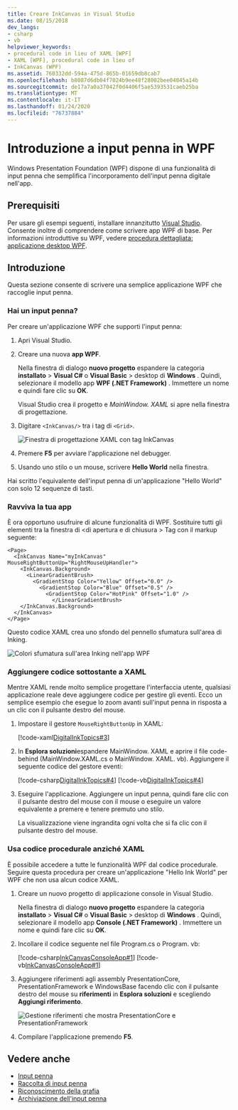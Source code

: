 ```yaml
---
title: Creare InkCanvas in Visual Studio
ms.date: 08/15/2018
dev_langs:
- csharp
- vb
helpviewer_keywords:
- procedural code in lieu of XAML [WPF]
- XAML [WPF], procedural code in lieu of
- InkCanvas (WPF)
ms.assetid: 760332dd-594a-475d-865b-01659db8cab7
ms.openlocfilehash: b8087d6db04f7024b9ee48f28002bee04045a14b
ms.sourcegitcommit: de17a7a0a37042f0d4406f5ae5393531caeb25ba
ms.translationtype: MT
ms.contentlocale: it-IT
ms.lasthandoff: 01/24/2020
ms.locfileid: "76737884"
---
```

# <a name="get-started-with-ink-in-wpf"></a>Introduzione a input penna in WPF

Windows Presentation Foundation (WPF) dispone di una funzionalità di input penna che semplifica l'incorporamento dell'input penna digitale nell'app.

## <a name="prerequisites"></a>Prerequisiti

Per usare gli esempi seguenti, installare innanzitutto [Visual Studio](https://visualstudio.microsoft.com/downloads/?utm_medium=microsoft&utm_source=docs.microsoft.com&utm_campaign=inline+link&utm_content=download+vs2019). Consente inoltre di comprendere come scrivere app WPF di base. Per informazioni introduttive su WPF, vedere [procedura dettagliata: applicazione desktop WPF](../getting-started/walkthrough-my-first-wpf-desktop-application.md).

## <a name="quick-start"></a>Introduzione

Questa sezione consente di scrivere una semplice applicazione WPF che raccoglie input penna.

### <a name="got-ink"></a>Hai un input penna?

Per creare un'applicazione WPF che supporti l'input penna:

1. Apri Visual Studio.

2. Creare una nuova **app WPF**.

   Nella finestra di dialogo **nuovo progetto** espandere la categoria **installato** > **Visual C#**  o **Visual Basic** > desktop di **Windows** . Quindi, selezionare il modello app **WPF (.NET Framework)** . Immettere un nome e quindi fare clic su **OK**.

   Visual Studio crea il progetto e *MainWindow. XAML* si apre nella finestra di progettazione.

3. Digitare `<InkCanvas/>` tra i tag di `<Grid>`.

   ![Finestra di progettazione XAML con tag InkCanvas](./media/getting-started-with-ink/inkcanvas-xaml.png)

4. Premere **F5** per avviare l'applicazione nel debugger.

5. Usando uno stilo o un mouse, scrivere **Hello World** nella finestra.

Hai scritto l'equivalente dell'input penna di un'applicazione "Hello World" con solo 12 sequenze di tasti.

### <a name="spice-up-your-app"></a>Ravviva la tua app

È ora opportuno usufruire di alcune funzionalità di WPF. Sostituire tutti gli elementi tra la finestra di \<di apertura e di chiusura > Tag con il markup seguente:

```xaml
<Page>
  <InkCanvas Name="myInkCanvas" MouseRightButtonUp="RightMouseUpHandler">
    <InkCanvas.Background>
      <LinearGradientBrush>
        <GradientStop Color="Yellow" Offset="0.0" />
          <GradientStop Color="Blue" Offset="0.5" />
            <GradientStop Color="HotPink" Offset="1.0" />
              </LinearGradientBrush>
    </InkCanvas.Background>
  </InkCanvas>
</Page>
```

Questo codice XAML crea uno sfondo del pennello sfumatura sull'area di Inking.

![Colori sfumatura sull'area Inking nell'app WPF](./media/getting-started-with-ink/gradient-colors.png)

### <a name="add-some-code-behind-the-xaml"></a>Aggiungere codice sottostante a XAML

Mentre XAML rende molto semplice progettare l'interfaccia utente, qualsiasi applicazione reale deve aggiungere codice per gestire gli eventi. Ecco un semplice esempio che esegue lo zoom avanti sull'input penna in risposta a un clic con il pulsante destro del mouse.

1. Impostare il gestore `MouseRightButtonUp` in XAML:

   [!code-xaml[DigitalInkTopics#3](~/samples/snippets/csharp/VS_Snippets_Wpf/DigitalInkTopics/CSharp/Window2.xaml#3)]

1. In **Esplora soluzioni**espandere MainWindow. XAML e aprire il file code-behind (MainWindow.XAML.cs o MainWindow. XAML. vb). Aggiungere il seguente codice del gestore eventi:

   [!code-csharp[DigitalInkTopics#4](~/samples/snippets/csharp/VS_Snippets_Wpf/DigitalInkTopics/CSharp/Window2.xaml.cs#4)]
   [!code-vb[DigitalInkTopics#4](~/samples/snippets/visualbasic/VS_Snippets_Wpf/DigitalInkTopics/VisualBasic/Window2.xaml.vb#4)]

1. Eseguire l'applicazione. Aggiungere un input penna, quindi fare clic con il pulsante destro del mouse con il mouse o eseguire un valore equivalente a premere e tenere premuto uno stilo.

   La visualizzazione viene ingrandita ogni volta che si fa clic con il pulsante destro del mouse.

### <a name="use-procedural-code-instead-of-xaml"></a>Usa codice procedurale anziché XAML

È possibile accedere a tutte le funzionalità WPF dal codice procedurale. Seguire questa procedura per creare un'applicazione "Hello Ink World" per WPF che non usa alcun codice XAML.

1. Creare un nuovo progetto di applicazione console in Visual Studio.

   Nella finestra di dialogo **nuovo progetto** espandere la categoria **installato** > **Visual C#**  o **Visual Basic** > desktop di **Windows** . Quindi, selezionare il modello app **Console (.NET Framework)** . Immettere un nome e quindi fare clic su **OK**.

1. Incollare il codice seguente nel file Program.cs o Program. vb:

   [!code-csharp[InkCanvasConsoleApp#1](~/samples/snippets/csharp/VS_Snippets_Wpf/InkCanvasConsoleApp/CSharp/Program.cs#1)]
   [!code-vb[InkCanvasConsoleApp#1](~/samples/snippets/visualbasic/VS_Snippets_Wpf/InkCanvasConsoleApp/VisualBasic/Module1.vb#1)]

1. Aggiungere riferimenti agli assembly PresentationCore, PresentationFramework e WindowsBase facendo clic con il pulsante destro del mouse su **riferimenti** in **Esplora soluzioni** e scegliendo **Aggiungi riferimento**.

   ![Gestione riferimenti che mostra PresentationCore e PresentationFramework](./media/getting-started-with-ink/reference-manager-presentationcore-presentationframework.png)

1. Compilare l'applicazione premendo **F5**.

## <a name="see-also"></a>Vedere anche

- [Input penna](digital-ink.md)
- [Raccolta di input penna](collecting-ink.md)
- [Riconoscimento della grafia](handwriting-recognition.md)
- [Archiviazione dell'input penna](storing-ink.md)
